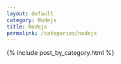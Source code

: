 ```yaml
---
layout: default
category: Nodejs
title: Nodejs
permalink: /categories/nodejs
---
```


{% include post_by_category.html %}